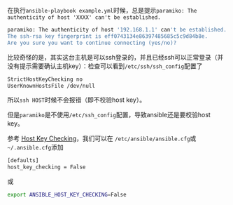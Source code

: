 在执行`ansible-playbook example.yml`时候，总是提示`paramiko: The authenticity of host 'XXXX' can't be established.`

```bash
paramiko: The authenticity of host '192.168.1.1' can't be established.
The ssh-rsa key fingerprint is eff0743134e86397485685c5c9d84b8e.
Are you sure you want to continue connecting (yes/no)?
```

比较奇怪的是，其实这台主机是可以ssh登录的，并且已经ssh可以正常登录（并没有提示需要确认主机key）：检查可以看到`/etc/ssh/ssh_config`配置了

```bash
StrictHostKeyChecking no
UserKnownHostsFile /dev/null
```

所以`ssh HOST`时候不会报错（即不校验host key）。

但是`paramiko`是不使用`/etc/ssh_config`配置，导致ansible还是要校验host key。

参考 [Host Key Checking](http://docs.ansible.com/ansible/intro_getting_started.html#host-key-checking)，我们可以在 `/etc/ansible/ansible.cfg`或`~/.ansible.cfg`添加

```bash
[defaults]
host_key_checking = False
```

或

```bash
export ANSIBLE_HOST_KEY_CHECKING=False
```